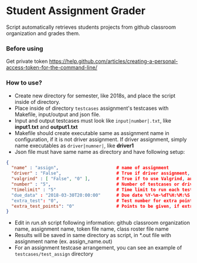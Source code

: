 # Student Assignment Grader

Script automatically retrieves students projects from github classroom organization and grades them.

### Before using
Get private token https://help.github.com/articles/creating-a-personal-access-token-for-the-command-line/


### How to use?
* Create new directory for semester, like 2018s, and place the script inside of directory.
* Place inside of directory `testcases` assignment's testcases with Makefile, input/output and json file.
* Input and output testcases must look like `input|number|.txt`, like **input1.txt** and **output1.txt**
* Makefile should create executable same as assignment name in configuration, if it is not driver assignment.
If driver assignment, simply name executables as `driver|numner|`, like **driver1**
* Json file must have same name as directory and have following setup:
```json
{
  "name" : "assign",                      # name of assignment
  "driver" : "False",                     # True if driver assignment, False if stdin
  "valgrind" : [ "False", "0" ],          # True if to use Valgrind, and driver number to run Valgrind
  "number" : "5",                         # Number of testcases or drivers
  "timelimit" : "5"                       # Time limit to run each testcase in sec
  "due_data" : "2018-03-30T20:00:00"      # Due date %Y-%m-%dT%H:%M:%S
  "extra_test": "0",                      # Test number for extra points, or 0 if no extra test
  "extra_test_points": "0"                # Points to be given, if extra test passes
}
```
* Edit in *run.sh* script following information: github classroom organization name, assignment name, token file name,
class roster file name
* Results will be saved in same directory as script, in *.out file with assignment name (ex. assign_name.out)
* For an assignment testcase arrangement, you can see an example of `testcases/test_assign` directory
